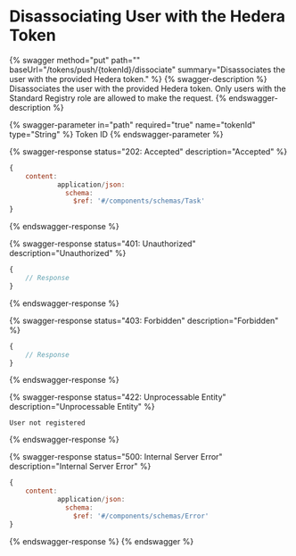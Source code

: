 # Disassociating User with the Hedera Token

{% swagger method="put" path="" baseUrl="/tokens/push/{tokenId}/dissociate" summary="Disassociates the user with the provided Hedera token." %}
{% swagger-description %}
Disassociates the user with the provided Hedera token. Only users with the Standard Registry role are allowed to make the request.
{% endswagger-description %}

{% swagger-parameter in="path" required="true" name="tokenId" type="String" %}
Token ID
{% endswagger-parameter %}

{% swagger-response status="202: Accepted" description="Accepted" %}
```javascript
{
    content:
            application/json:
              schema:
                $ref: '#/components/schemas/Task'
}
```
{% endswagger-response %}

{% swagger-response status="401: Unauthorized" description="Unauthorized" %}
```javascript
{
    // Response
}
```
{% endswagger-response %}

{% swagger-response status="403: Forbidden" description="Forbidden" %}
```javascript
{
    // Response
}
```
{% endswagger-response %}

{% swagger-response status="422: Unprocessable Entity" description="Unprocessable Entity" %}


```
User not registered
```
{% endswagger-response %}

{% swagger-response status="500: Internal Server Error" description="Internal Server Error" %}
```javascript
{
    content:
            application/json:
              schema:
                $ref: '#/components/schemas/Error'
}
```
{% endswagger-response %}
{% endswagger %}

